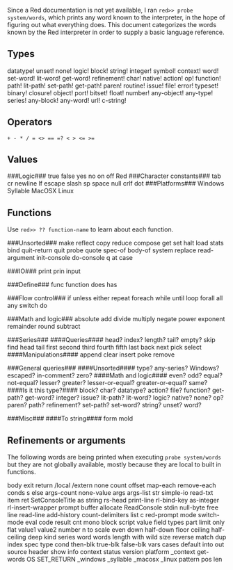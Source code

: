 Since a Red documentation is not yet available, I ran `red>> probe system/words`, which prints any word known to the interpreter, in the hope of figuring out what everything does. This document categorizes the words known by the Red interpreter in order to supply a basic language reference.

Types
-----
datatype! unset! none! logic! block! string! integer! symbol! context! word! set-word! lit-word! get-word! refinement! char! native! action! op! function! path! lit-path! set-path! get-path! paren! routine! issue! file! error! typeset! binary! closure! object! port! bitset! float! number! any-object! any-type! series! any-block! any-word! url! c-string!

Operators
---------
    + - * / = <> == =? < > <= >=

Values
------
###Logic###
true false yes no on off Red
###Character constants###
tab cr newline lf escape slash sp space null crlf dot
###Platforms###
Windows Syllable MacOSX Linux

Functions
---------
Use `red>> ?? function-name` to learn about each function.

###Unsorted###
make reflect copy reduce compose get set halt load stats bind quit-return quit probe quote spec-of body-of system replace read-argument init-console do-console q at case 

###IO###
print prin input 

###Define###
func function does has

###Flow control###
if unless either repeat foreach while until loop forall all any switch do 

###Math and logic###
absolute add divide multiply negate power exponent remainder round subtract 

###Series###
####Queries####
head? index? length? tail? empty? skip find head tail first second third fourth fifth last back next pick select 
####Manipulations####
append clear insert poke remove 

###General queries###
####Unsorted####
type? any-series? Windows? escaped? in-comment? zero?
####Math and logic####
even? odd? equal? not-equal? lesser? greater? lesser-or-equal? greater-or-equal? same?
####Is it this type?####
block? char? datatype? action? file? function? get-path? get-word? integer? issue? lit-path? lit-word? logic? native? none? op? paren? path? refinement? set-path? set-word? string? unset? word?  

###Misc###
####To string####
form mold

Refinements or arguments
------------------------
The following words are being printed when executing `probe system/words` but they are not globally available, mostly because they are local to built in functions.

body exit return /local /extern none count offset map-each remove-each conds s else args-count none-value args args-list str simple-io read-txt item ret SetConsoleTitle as string rs-head print-line rl-bind-key as-integer rl-insert-wrapper prompt buffer allocate ReadConsole stdin null-byte free line read-line add-history count-delimiters list c   red-prompt mode switch-mode eval code result cnt mono block script value field types part limit only flat value1 value2 number n to scale even down half-down floor ceiling half-ceiling deep kind series word words length with wild size reverse match dup index spec type cond then-blk true-blk false-blk vars cases default into out source header show info context status version platform _context get-words OS SET_RETURN _windows _syllable _macosx _linux pattern pos len

